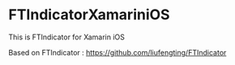 # FTIndicatorXamariniOS
This is FTIndicator for Xamarin iOS

Based on FTIndicator :
https://github.com/liufengting/FTIndicator


